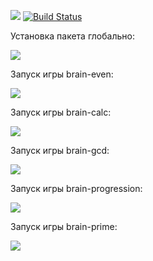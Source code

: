 <a href="https://codeclimate.com/github/vladimirloskutov/php-project-lvl1/maintainability"><img src="https://api.codeclimate.com/v1/badges/a8817a3ba5a7f019f53c/maintainability" /></a>
[![Build Status](https://travis-ci.com/vladimirloskutov/php-project-lvl1.svg?branch=master)](https://travis-ci.com/vladimirloskutov/php-project-lvl1)

Установка пакета глобально:

<a href="https://asciinema.org/a/UByw1cXLjGPo0LGFAkbMLnfjB" target="_blank"><img src="https://asciinema.org/a/UByw1cXLjGPo0LGFAkbMLnfjB.svg" /></a>

Запуск игры brain-even:

<a href="https://asciinema.org/a/EihAqYFFqVrSNSFYG1O31l4NB" target="_blank"><img src="https://asciinema.org/a/EihAqYFFqVrSNSFYG1O31l4NB.svg" /></a>

Запуск игры brain-calc:

<a href="https://asciinema.org/a/Nzibyo50LvejC3xFc1v2pUcKt" target="_blank"><img src="https://asciinema.org/a/Nzibyo50LvejC3xFc1v2pUcKt.svg" /></a>

Запуск игры brain-gcd:

<a href="https://asciinema.org/a/2XgLeTKSoxtjJQIQsCjBmlKyY" target="_blank"><img src="https://asciinema.org/a/2XgLeTKSoxtjJQIQsCjBmlKyY.svg" /></a>

Запуск игры brain-progression:

<a href="https://asciinema.org/a/TArzrCzxKDq7sSALjvoWtTTY8" target="_blank"><img src="https://asciinema.org/a/TArzrCzxKDq7sSALjvoWtTTY8.svg" /></a>

Запуск игры brain-prime:

<a href="https://asciinema.org/a/mVfqz4t6JCdqyP2F2alrk6RRm" target="_blank"><img src="https://asciinema.org/a/mVfqz4t6JCdqyP2F2alrk6RRm.svg" /></a>